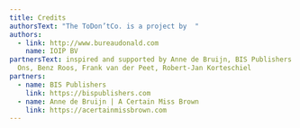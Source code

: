 ```yaml
---
title: Credits
authorsText: "The ToDon’tCo. is a project by  "
authors:
  - link: http://www.bureaudonald.com
    name: IOIP BV
partnersText: inspired and supported by Anne de Bruijn, BIS Publishers. buro van
  Ons, Benz Roos, Frank van der Peet, Robert-Jan Korteschiel
partners:
  - name: BIS Publishers
    link: https://bispublishers.com
  - name: Anne de Bruijn | A Certain Miss Brown
    link: https://acertainmissbrown.com
---
```

